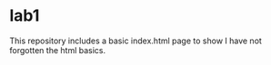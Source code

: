 # lab1
 This repository includes a basic index.html page to show I have not forgotten the html basics.
